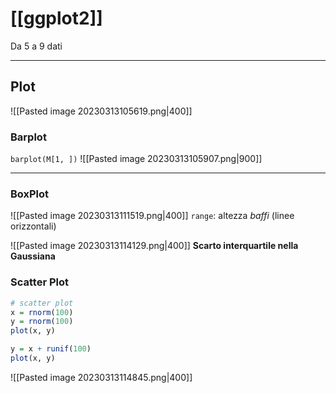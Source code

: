 # [[ggplot2]]

Da 5 a 9 dati 

---

## Plot 
![[Pasted image 20230313105619.png|400]]
### Barplot 
`barplot(M[1, ])`
![[Pasted image 20230313105907.png|900]]

---
### BoxPlot
![[Pasted image 20230313111519.png|400]]
`range`: altezza *baffi* (linee orizzontali)

![[Pasted image 20230313114129.png|400]]
**Scarto interquartile nella Gaussiana**

### Scatter Plot
```R
# scatter plot
x = rnorm(100)
y = rnorm(100)
plot(x, y)
```

```R
y = x + runif(100)
plot(x, y)
```

![[Pasted image 20230313114845.png|400]]

